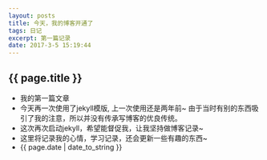 ```yaml
---
layout: posts
title: 今天，我的博客开通了
tags: 日记
excerpt: 第一篇记录
date: 2017-3-5 15:19:44
---
```

## {{ page.title }}
- 我的第一篇文章
- 今天再一次使用了jekyll模版, 上一次使用还是两年前~ 由于当时有别的东西吸引了我的注意，所以并没有传承写博客的优良传统。
- 这次再次启动jekyll，希望能督促我，让我坚持做博客记录~
- 这里将记录我的心情，学习记录，还会更新一些有趣的东西~
- {{ page.date | date_to_string }}